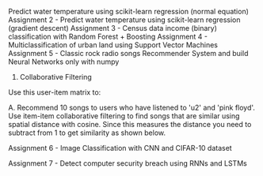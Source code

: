 Predict water temperature using scikit-learn regression (normal equation)
Assignment 2 - Predict water temperature using scikit-learn regression (gradient descent)
Assignment 3 - Census data income (binary) classification with Random Forest + Boosting
Assignment 4 - Multiclassification of urban land using Support Vector Machines
Assignment 5 - Classic rock radio songs Recommender System and build Neural Networks only with numpy
1. Collaborative Filtering

Use this user-item matrix to:

A. Recommend 10 songs to users who have listened to 'u2' and 'pink floyd'. Use item-item collaborative filtering to find songs that are similar using spatial distance with cosine. Since this measures the distance you need to subtract from 1 to get similarity as shown below.

Assignment 6 - Image Classification with CNN and CIFAR-10 dataset

Assignment 7 - Detect computer security breach using RNNs and LSTMs


